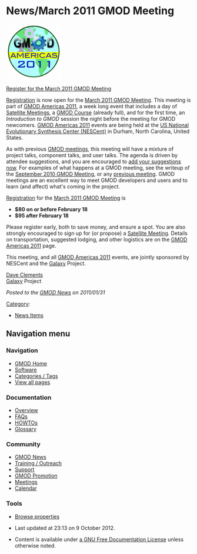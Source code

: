 



<span id="top"></span>




# <span dir="auto">News/March 2011 GMOD Meeting</span>











[<img
src="https://raw.githubusercontent.com/GMOD/gmod.github.io/main/mediawiki/images/thumb/1/1b/GMODAmericas2011Logo.jpg/150px-GMODAmericas2011Logo.jpg.png"
srcset="https://raw.githubusercontent.com/GMOD/gmod.github.io/main/mediawiki/images/thumb/1/1b/GMODAmericas2011Logo.jpg/225px-GMODAmericas2011Logo.jpg.png 1.5x, https://raw.githubusercontent.com/GMOD/gmod.github.io/main/mediawiki/images/thumb/1/1b/GMODAmericas2011Logo.jpg/300px-GMODAmericas2011Logo.jpg.png 2x"
width="150" height="150" alt="March 2011 GMOD Meeting" />](../March_2011_GMOD_Meeting "March 2011 GMOD Meeting")


[Register for the March 2011 GMOD
Meeting](../March_2011_GMOD_Meeting#Registration "March 2011 GMOD Meeting")



  
[Registration](../March_2011_GMOD_Meeting "March 2011 GMOD Meeting") is
now open for the [March 2011 GMOD
Meeting](../March_2011_GMOD_Meeting "March 2011 GMOD Meeting"). This
meeting is part of [GMOD Americas
2011](../GMOD_Americas_2011 "GMOD Americas 2011"), a week long event
that includes a day of [Satellite
Meetings](../Satellite_Meetings_-_GMOD_Americas_2011 "Satellite Meetings - GMOD Americas 2011"),
a [GMOD
Course](../2011_GMOD_Spring_Training "2011 GMOD Spring Training")
(already full), and for the first time, an *Introduction to GMOD*
session the night before the meeting for GMOD newcomers. [GMOD Americas
2011](../GMOD_Americas_2011 "GMOD Americas 2011") events are being held
at the
<a href="http://nescent.org" class="external text" rel="nofollow">US
National Evolutionary Synthesis Center (NESCent)</a> in Durham, North
Carolina, United States.

As with previous [GMOD meetings](../Meetings "Meetings"), this meeting
will have a mixture of project talks, component talks, and user talks.
The agenda is driven by attendee suggestions, and you are encouraged to
[add your suggestions
now](../March_2011_GMOD_Meeting#Agenda_Proposals "March 2011 GMOD Meeting").
For examples of what happens at a GMOD meeting, see the writeup of the
[September 2010 GMOD
Meeting](../September_2010_GMOD_Meeting "September 2010 GMOD Meeting"),
or any [previous meeting](../Meetings "Meetings"). GMOD meetings are an
excellent way to meet GMOD developers and users and to learn (and
affect) what's coming in the project.

[Registration](../March_2011_GMOD_Meeting#Registration "March 2011 GMOD Meeting")
for the [March 2011 GMOD
Meeting](../March_2011_GMOD_Meeting "March 2011 GMOD Meeting") is

- **\$80 on or before February 18**
- **\$95 after February 18**

Please register early, both to save money, and ensure a spot. You are
also strongly encouraged to sign up for (or propose) a [Satellite
Meeting](../Satellite_Meetings_-_GMOD_Americas_2011 "Satellite Meetings - GMOD Americas 2011").
Details on transportation, suggested lodging, and other logistics are on
the [GMOD Americas 2011](../GMOD_Americas_2011 "GMOD Americas 2011")
page.

This meeting, and all [GMOD Americas
2011](../GMOD_Americas_2011 "GMOD Americas 2011") events, are jointly
sponsored by NESCent and the [Galaxy](../Galaxy.1 "Galaxy") Project.

[Dave Clements](../User%3AClements "User%3AClements")  
[Galaxy](../Galaxy.1 "Galaxy") Project

  



*Posted to the [GMOD News](../GMOD_News "GMOD News") on 2011/01/31*






[Category](../Special%3ACategories "Special%3ACategories"):

- [News Items](../Category%3ANews_Items "Category%3ANews Items")






## Navigation menu







<a href="../Main_Page"
style="background-image: url(../../images/GMOD-cogs.png);"
title="Visit the main page"></a>


### Navigation



- <span id="n-GMOD-Home">[GMOD Home](../Main_Page)</span>
- <span id="n-Software">[Software](../GMOD_Components)</span>
- <span id="n-Categories-.2F-Tags">[Categories /
  Tags](../Categories)</span>
- <span id="n-View-all-pages">[View all
  pages](../Special:AllPages)</span>




### Documentation



- <span id="n-Overview">[Overview](../Overview)</span>
- <span id="n-FAQs">[FAQs](../Category%3AFAQ)</span>
- <span id="n-HOWTOs">[HOWTOs](../Category%3AHOWTO)</span>
- <span id="n-Glossary">[Glossary](../Glossary)</span>




### Community



- <span id="n-GMOD-News">[GMOD News](../GMOD_News)</span>
- <span id="n-Training-.2F-Outreach">[Training /
  Outreach](../Training_and_Outreach)</span>
- <span id="n-Support">[Support](../Support)</span>
- <span id="n-GMOD-Promotion">[GMOD Promotion](../GMOD_Promotion)</span>
- <span id="n-Meetings">[Meetings](../Meetings)</span>
- <span id="n-Calendar">[Calendar](../Calendar)</span>




### Tools

- <span id="t-smwbrowselink"><a href="../Special%253ABrowse/News-2FMarch_2011_GMOD_Meeting"
  rel="smw-browse">Browse properties</a></span>



- <span id="footer-info-lastmod">Last updated at 23:13 on 9 October
  2012.</span>
<!-- - <span id="footer-info-viewcount">13,548 page views.</span> -->
- <span id="footer-info-copyright">Content is available under
  <a href="http://www.gnu.org/licenses/fdl-1.3.html" class="external"
  rel="nofollow">a GNU Free Documentation License</a> unless otherwise
  noted.</span>

<!-- -->



<!-- -->




